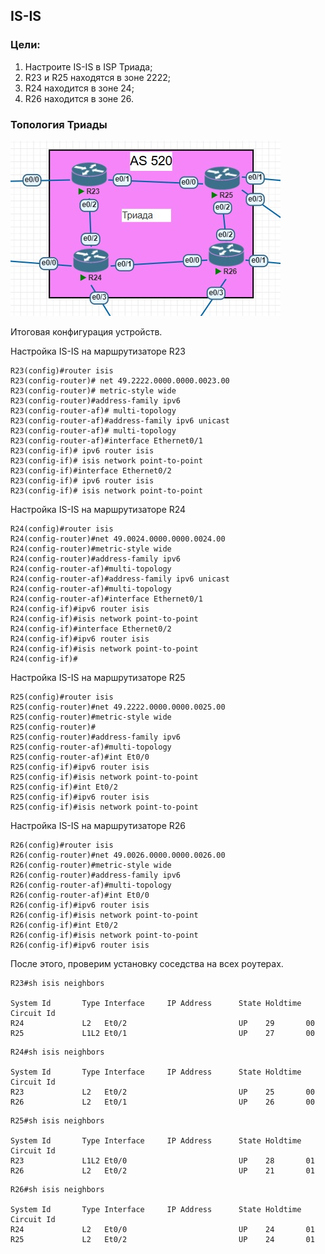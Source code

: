 ## IS-IS

### Цели:
1) Настроите IS-IS в ISP Триада;
2) R23 и R25 находятся в зоне 2222;
3) R24 находится в зоне 24;
4) R26 находится в зоне 26.

### Топология Триады
![Картинка](./pictures/lab07-Triada-topology.jpg)

Итоговая конфигурация устройств.

Настройка IS-IS на маршрутизаторе R23
```
R23(config)#router isis
R23(config-router)# net 49.2222.0000.0000.0023.00
R23(config-router)# metric-style wide
R23(config-router)#address-family ipv6
R23(config-router-af)# multi-topology
R23(config-router-af)#address-family ipv6 unicast
R23(config-router-af)# multi-topology            
R23(config-router-af)#interface Ethernet0/1
R23(config-if)# ipv6 router isis 
R23(config-if)# isis network point-to-point 
R23(config-if)#interface Ethernet0/2        
R23(config-if)# ipv6 router isis 
R23(config-if)# isis network point-to-point 
```

Настройка IS-IS на маршрутизаторе R24

```
R24(config)#router isis
R24(config-router)#net 49.0024.0000.0000.0024.00
R24(config-router)#metric-style wide
R24(config-router)#address-family ipv6
R24(config-router-af)#multi-topology
R24(config-router-af)#address-family ipv6 unicast
R24(config-router-af)#multi-topology  
R24(config-router-af)#interface Ethernet0/1
R24(config-if)#ipv6 router isis
R24(config-if)#isis network point-to-point 
R24(config-if)#interface Ethernet0/2       
R24(config-if)#ipv6 router isis            
R24(config-if)#isis network point-to-point 
R24(config-if)#
```

Настройка IS-IS на маршрутизаторе R25
```
R25(config)#router isis
R25(config-router)#net 49.2222.0000.0000.0025.00
R25(config-router)#metric-style wide 
R25(config-router)#
R25(config-router)#address-family ipv6
R25(config-router-af)#multi-topology
R25(config-router-af)#int Et0/0
R25(config-if)#ipv6 router isis
R25(config-if)#isis network point-to-point 
R25(config-if)#int Et0/2                   
R25(config-if)#ipv6 router isis            
R25(config-if)#isis network point-to-point 
```

Настройка IS-IS на маршрутизаторе R26
```
R26(config)#router isis
R26(config-router)#net 49.0026.0000.0000.0026.00 
R26(config-router)#metric-style wide
R26(config-router)#address-family ipv6
R26(config-router-af)#multi-topology
R26(config-router-af)#int Et0/0
R26(config-if)#ipv6 router isis
R26(config-if)#isis network point-to-point
R26(config-if)#int Et0/2  
R26(config-if)#isis network point-to-point
R26(config-if)#ipv6 router isis  
```

После этого, проверим установку соседства на всех роутерах.

```
R23#sh isis neighbors 

System Id       Type Interface     IP Address      State Holdtime Circuit Id
R24             L2   Et0/2                         UP    29       00
R25             L1L2 Et0/1                         UP    27       00
```

```
R24#sh isis neighbors 

System Id       Type Interface     IP Address      State Holdtime Circuit Id
R23             L2   Et0/2                         UP    25       00
R26             L2   Et0/1                         UP    26       00
```

```
R25#sh isis neighbors 

System Id       Type Interface     IP Address      State Holdtime Circuit Id
R23             L1L2 Et0/0                         UP    28       01
R26             L2   Et0/2                         UP    21       01
```

```
R26#sh isis neighbors 

System Id       Type Interface     IP Address      State Holdtime Circuit Id
R24             L2   Et0/0                         UP    24       01
R25             L2   Et0/2                         UP    24       01
```